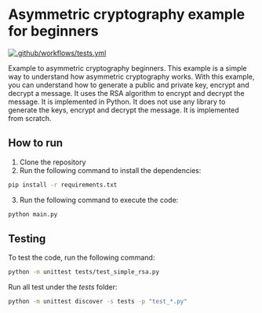 # Asymmetric cryptography example for beginners

[![.github/workflows/tests.yml](https://github.com/vergissberlin/example-asymmetric-cryptography/actions/workflows/tests.yml/badge.svg)](https://github.com/vergissberlin/example-asymmetric-cryptography/actions/workflows/tests.yml)

Example to asymmetric cryptography beginners. This example is a simple way to understand how asymmetric cryptography works.
With this example, you can understand how to generate a public and private key, encrypt and decrypt a message.
It uses the RSA algorithm to encrypt and decrypt the message. It is implemented in Python.
It does not use any library to generate the keys, encrypt and decrypt the message. 
It is implemented from scratch.

## How to run

1. Clone the repository
2. Run the following command to install the dependencies:
```bash
pip install -r requirements.txt
```
3. Run the following command to execute the code:
```bash
python main.py
```

## Testing

To test the code, run the following command:
```bash
python -m unittest tests/test_simple_rsa.py
```

Run all test under the *tests* folder:
```bash
python -m unittest discover -s tests -p "test_*.py"
```
